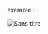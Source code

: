 exemple :

![Sans titre](https://github.com/fk-crafter/html-css-js-other/assets/127132293/ec78c0f3-b106-430a-b556-cef0f8bed966)
